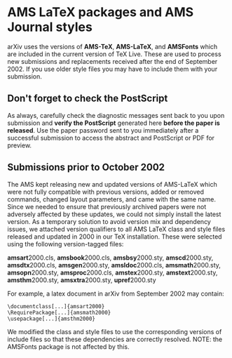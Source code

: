 # AMS LaTeX packages and AMS Journal styles

arXiv uses the versions of **AMS-TeX**, **AMS-LaTeX**, and **AMSFonts**
which are included in the current version of TeX Live. These are used to process new
submissions and replacements received after the end of September 2002.
If you use older style files you may have to include them with your
submission.

## Don't forget to check the PostScript

As always, carefully check the diagnostic messages sent back to you upon
submission and **verify the PostScript** generated here **before the
paper is released**. Use the paper password sent to you immediately
after a successful submission to access the abstract and PostScript or
PDF for preview.

## Submissions prior to October 2002

The AMS kept releasing new and updated versions of AMS-LaTeX which were
not fully compatible with previous versions, added or removed commands,
changed layout parameters, and came with the same name. Since we needed
to ensure that previously archived papers were not adversely affected by
these updates, we could not simply install the latest version. As a
temporary solution to avoid version mix and dependency issues, we
attached version qualifiers to all AMS LaTeX class and style files
released and updated in 2000 in our TeX installation. These were
selected using the following version-tagged files:

**amsart**2000.cls, **amsbook**2000.cls, **amsbsy**2000.sty,
**amscd**2000.sty, **amsdtx**2000.cls, **amsgen**2000.sty,
**amsldoc**2000.cls, **amsmath**2000.sty, **amsopn**2000.sty,
**amsproc**2000.cls, **amstex**2000.sty, **amstext**2000.sty,
**amsthm**2000.sty, **amsxtra**2000.sty, **upref**2000.sty

For example, a latex document in arXiv from September 2002 may contain:

    \documentclass[...]{amsart2000}
    \RequirePackage[...]{amsmath2000}
    \usepackage[...]{amsthm2000}

We modified the class and style files to use the corresponding versions
of include files so that these dependencies are correctly resolved.
NOTE: the AMSFonts package is not affected by this.
